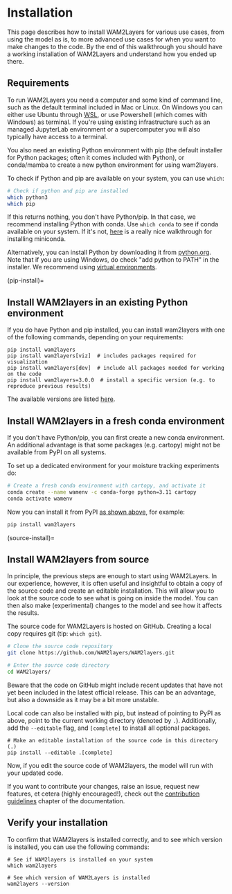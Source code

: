 # Installation

This page describes how to install WAM2Layers for various use cases, from using
the model as is, to more advanced use cases for when you want to make changes to
the code. By the end of this walkthrough you should have a working installation
of WAM2Layers and understand how you ended up there.

## Requirements

To run WAM2Layers you need a computer and some kind of command line, such as the
default terminal included in Mac or Linux. On Windows you can either use Ubuntu
through [WSL](https://learn.microsoft.com/en-us/windows/wsl/install),
or use Powershell (which comes with Windows) as terminal.
If you're using existing infrastructure such as an managed JupyterLab environment 
or a supercomputer you will also typically have access to a terminal.

You also need an existing Python environment with pip (the default installer for
Python packages; often it comes included with Python), or conda/mamba to create
a new python environment for using wam2layers.

To check if Python and pip are available on your system, you can
use `which`:

```sh
# Check if python and pip are installed
which python3
which pip
```

If this returns nothing, you don't have Python/pip. In that case, we recommend
installing Python with conda. Use `which conda` to see if conda available on
your system. If it's not,
[here](https://docs.anaconda.com/free/miniconda/index.html) is a really nice
walkthrough for installing miniconda.

Alternatively, you can install Python by downloading it from [python.org](https://www.python.org).
Note that if you are using Windows, do check "add python to PATH" in the installer.
We recommend using [virtual environments](https://docs.python.org/3/library/venv.html).

(pip-install)=
## Install WAM2layers in an existing Python environment

If you do have Python and pip installed, you can install wam2layers with one of the
following commands, depending on your requirements:

```
pip install wam2layers
pip install wam2layers[viz]  # includes packages required for visualization
pip install wam2layers[dev]  # include all packages needed for working on the code
pip install wam2layers=3.0.0  # install a specific version (e.g. to reproduce previous results)
```

The available versions are listed
[here](https://pypi.org/project/wam2layers/#history).

## Install WAM2layers in a fresh conda environment

If you don't have Python/pip, you can first create a new conda environment. An
additional advantage is that some packages (e.g. cartopy) might not be available
from PyPI on all systems.

To set up a dedicated environment for your moisture tracking experiments do:

```sh
# Create a fresh conda environment with cartopy, and activate it
conda create --name wamenv -c conda-forge python=3.11 cartopy
conda activate wamenv
```

Now you can install it from PyPI [as shown above](pip-install), for example:
```sh
pip install wam2layers
```

(source-install)=
## Install WAM2layers from source
In principle, the previous steps are enough to start using WAM2Layers. In our
experience, however, it is often useful and insightful to obtain a copy of the
source code and create an editable installation. This will allow you to look at
the source code to see what is going on inside the model. You can then also make
(experimental) changes to the model and see how it affects the results.

The source code for WAM2Layers is hosted on GitHub. Creating a local copy
requires git (tip: `which git`).

```sh
# Clone the source code repository
git clone https://github.com/WAM2layers/WAM2layers.git

# Enter the source code directory
cd WAM2layers/
```

Beware that the code on GitHub might include recent updates that have
not yet been included in the latest official release. This can be an advantage,
but also a downside as it may be a bit more unstable.

Local code can also be installed with pip, but instead of pointing to PyPI as
above, point to the current working directory (denoted by `.`). Additionally,
add the `--editable` flag, and `[complete]` to install all optional packages.

```
# Make an editable installation of the source code in this directory (.)
pip install --editable .[complete]
```

Now, if you edit the source code of WAM2layers, the model will run with your
updated code.

If you want to contribute your changes, raise an issue, request new features, et
cetera (highly encouraged!), check out the [contribution guidelines](../develop)
chapter of the documentation.

## Verify your installation

To confirm that WAM2layers is installed correctly, and to see which version is
installed, you can use the following commands:

```
# See if WAM2layers is installed on your system
which wam2layers

# See which version of WAM2Layers is installed
wam2layers --version
```
